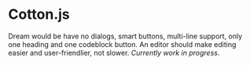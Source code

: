 Cotton.js
====

Dream would be have no dialogs, smart buttons, multi-line support, only one heading and one codeblock button. An editor should make editing easier and user-friendlier, not slower. *Currently work in progress*.